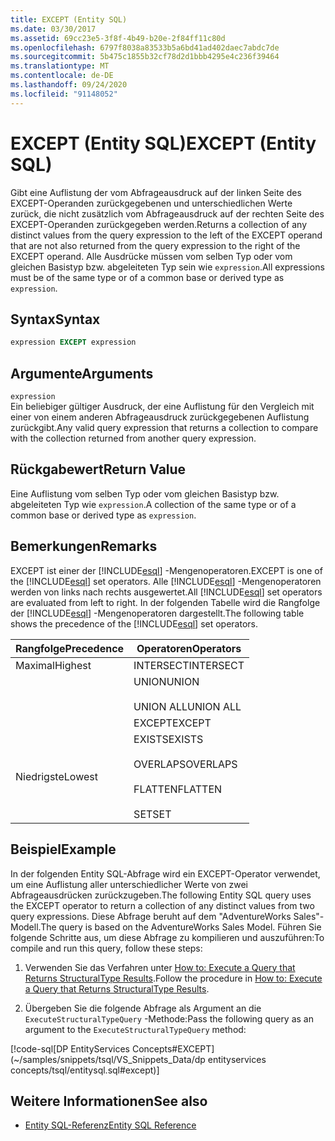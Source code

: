 ```yaml
---
title: EXCEPT (Entity SQL)
ms.date: 03/30/2017
ms.assetid: 69cc23e5-3f8f-4b49-b20e-2f84ff11c80d
ms.openlocfilehash: 6797f8038a83533b5a6bd41ad402daec7abdc7de
ms.sourcegitcommit: 5b475c1855b32cf78d2d1bbb4295e4c236f39464
ms.translationtype: MT
ms.contentlocale: de-DE
ms.lasthandoff: 09/24/2020
ms.locfileid: "91148052"
---
```

# <a name="except-entity-sql"></a><span data-ttu-id="00044-102">EXCEPT (Entity SQL)</span><span class="sxs-lookup"><span data-stu-id="00044-102">EXCEPT (Entity SQL)</span></span>

<span data-ttu-id="00044-103">Gibt eine Auflistung der vom Abfrageausdruck auf der linken Seite des EXCEPT-Operanden zurückgegebenen und unterschiedlichen Werte zurück, die nicht zusätzlich vom Abfrageausdruck auf der rechten Seite des EXCEPT-Operanden zurückgegeben werden.</span><span class="sxs-lookup"><span data-stu-id="00044-103">Returns a collection of any distinct values from the query expression to the left of the EXCEPT operand that are not also returned from the query expression to the right of the EXCEPT operand.</span></span> <span data-ttu-id="00044-104">Alle Ausdrücke müssen vom selben Typ oder vom gleichen Basistyp bzw. abgeleiteten Typ sein wie `expression`.</span><span class="sxs-lookup"><span data-stu-id="00044-104">All expressions must be of the same type or of a common base or derived type as `expression`.</span></span>  
  
## <a name="syntax"></a><span data-ttu-id="00044-105">Syntax</span><span class="sxs-lookup"><span data-stu-id="00044-105">Syntax</span></span>  
  
```sql  
expression EXCEPT expression  
```  
  
## <a name="arguments"></a><span data-ttu-id="00044-106">Argumente</span><span class="sxs-lookup"><span data-stu-id="00044-106">Arguments</span></span>  

 `expression`  
 <span data-ttu-id="00044-107">Ein beliebiger gültiger Ausdruck, der eine Auflistung für den Vergleich mit einer von einem anderen Abfrageausdruck zurückgegebenen Auflistung zurückgibt.</span><span class="sxs-lookup"><span data-stu-id="00044-107">Any valid query expression that returns a collection to compare with the collection returned from another query expression.</span></span>  
  
## <a name="return-value"></a><span data-ttu-id="00044-108">Rückgabewert</span><span class="sxs-lookup"><span data-stu-id="00044-108">Return Value</span></span>  

 <span data-ttu-id="00044-109">Eine Auflistung vom selben Typ oder vom gleichen Basistyp bzw. abgeleiteten Typ wie `expression`.</span><span class="sxs-lookup"><span data-stu-id="00044-109">A collection of the same type or of a common base or derived type as `expression`.</span></span>  
  
## <a name="remarks"></a><span data-ttu-id="00044-110">Bemerkungen</span><span class="sxs-lookup"><span data-stu-id="00044-110">Remarks</span></span>  

 <span data-ttu-id="00044-111">EXCEPT ist einer der [!INCLUDE[esql](../../../../../../includes/esql-md.md)] -Mengenoperatoren.</span><span class="sxs-lookup"><span data-stu-id="00044-111">EXCEPT is one of the [!INCLUDE[esql](../../../../../../includes/esql-md.md)] set operators.</span></span> <span data-ttu-id="00044-112">Alle [!INCLUDE[esql](../../../../../../includes/esql-md.md)] -Mengenoperatoren werden von links nach rechts ausgewertet.</span><span class="sxs-lookup"><span data-stu-id="00044-112">All [!INCLUDE[esql](../../../../../../includes/esql-md.md)] set operators are evaluated from left to right.</span></span> <span data-ttu-id="00044-113">In der folgenden Tabelle wird die Rangfolge der [!INCLUDE[esql](../../../../../../includes/esql-md.md)] -Mengenoperatoren dargestellt.</span><span class="sxs-lookup"><span data-stu-id="00044-113">The following table shows the precedence of the [!INCLUDE[esql](../../../../../../includes/esql-md.md)] set operators.</span></span>  
  
|<span data-ttu-id="00044-114">Rangfolge</span><span class="sxs-lookup"><span data-stu-id="00044-114">Precedence</span></span>|<span data-ttu-id="00044-115">Operatoren</span><span class="sxs-lookup"><span data-stu-id="00044-115">Operators</span></span>|  
|----------------|---------------|  
|<span data-ttu-id="00044-116">Maximal</span><span class="sxs-lookup"><span data-stu-id="00044-116">Highest</span></span>|<span data-ttu-id="00044-117">INTERSECT</span><span class="sxs-lookup"><span data-stu-id="00044-117">INTERSECT</span></span>|  
||<span data-ttu-id="00044-118">UNION</span><span class="sxs-lookup"><span data-stu-id="00044-118">UNION</span></span><br /><br /> <span data-ttu-id="00044-119">UNION ALL</span><span class="sxs-lookup"><span data-stu-id="00044-119">UNION ALL</span></span>|  
||<span data-ttu-id="00044-120">EXCEPT</span><span class="sxs-lookup"><span data-stu-id="00044-120">EXCEPT</span></span>|  
|<span data-ttu-id="00044-121">Niedrigste</span><span class="sxs-lookup"><span data-stu-id="00044-121">Lowest</span></span>|<span data-ttu-id="00044-122">EXISTS</span><span class="sxs-lookup"><span data-stu-id="00044-122">EXISTS</span></span><br /><br /> <span data-ttu-id="00044-123">OVERLAPS</span><span class="sxs-lookup"><span data-stu-id="00044-123">OVERLAPS</span></span><br /><br /> <span data-ttu-id="00044-124">FLATTEN</span><span class="sxs-lookup"><span data-stu-id="00044-124">FLATTEN</span></span><br /><br /> <span data-ttu-id="00044-125">SET</span><span class="sxs-lookup"><span data-stu-id="00044-125">SET</span></span>|  
  
## <a name="example"></a><span data-ttu-id="00044-126">Beispiel</span><span class="sxs-lookup"><span data-stu-id="00044-126">Example</span></span>  

 <span data-ttu-id="00044-127">In der folgenden Entity SQL-Abfrage wird ein EXCEPT-Operator verwendet, um eine Auflistung aller unterschiedlicher Werte von zwei Abfrageausdrücken zurückzugeben.</span><span class="sxs-lookup"><span data-stu-id="00044-127">The following Entity SQL query uses the EXCEPT operator to return a collection of any distinct values from two query expressions.</span></span> <span data-ttu-id="00044-128">Diese Abfrage beruht auf dem "AdventureWorks Sales"-Modell.</span><span class="sxs-lookup"><span data-stu-id="00044-128">The query is based on the AdventureWorks Sales Model.</span></span> <span data-ttu-id="00044-129">Führen Sie folgende Schritte aus, um diese Abfrage zu kompilieren und auszuführen:</span><span class="sxs-lookup"><span data-stu-id="00044-129">To compile and run this query, follow these steps:</span></span>  
  
1. <span data-ttu-id="00044-130">Verwenden Sie das Verfahren unter [How to: Execute a Query that Returns StructuralType Results](../how-to-execute-a-query-that-returns-structuraltype-results.md).</span><span class="sxs-lookup"><span data-stu-id="00044-130">Follow the procedure in [How to: Execute a Query that Returns StructuralType Results](../how-to-execute-a-query-that-returns-structuraltype-results.md).</span></span>  
  
2. <span data-ttu-id="00044-131">Übergeben Sie die folgende Abfrage als Argument an die `ExecuteStructuralTypeQuery` -Methode:</span><span class="sxs-lookup"><span data-stu-id="00044-131">Pass the following query as an argument to the `ExecuteStructuralTypeQuery` method:</span></span>  
  
 [!code-sql[DP EntityServices Concepts#EXCEPT](~/samples/snippets/tsql/VS_Snippets_Data/dp entityservices concepts/tsql/entitysql.sql#except)]  
  
## <a name="see-also"></a><span data-ttu-id="00044-132">Weitere Informationen</span><span class="sxs-lookup"><span data-stu-id="00044-132">See also</span></span>

- [<span data-ttu-id="00044-133">Entity SQL-Referenz</span><span class="sxs-lookup"><span data-stu-id="00044-133">Entity SQL Reference</span></span>](entity-sql-reference.md)

